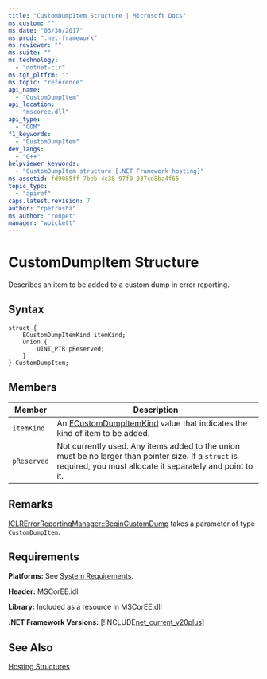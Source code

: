 ```yaml
---
title: "CustomDumpItem Structure | Microsoft Docs"
ms.custom: ""
ms.date: "03/30/2017"
ms.prod: ".net-framework"
ms.reviewer: ""
ms.suite: ""
ms.technology: 
  - "dotnet-clr"
ms.tgt_pltfrm: ""
ms.topic: "reference"
api_name: 
  - "CustomDumpItem"
api_location: 
  - "mscoree.dll"
api_type: 
  - "COM"
f1_keywords: 
  - "CustomDumpItem"
dev_langs: 
  - "C++"
helpviewer_keywords: 
  - "CustomDumpItem structure [.NET Framework hosting]"
ms.assetid: fd9085ff-7beb-4c38-97f0-037cd8ba4f65
topic_type: 
  - "apiref"
caps.latest.revision: 7
author: "rpetrusha"
ms.author: "ronpet"
manager: "wpickett"
---
```

# CustomDumpItem Structure
Describes an item to be added to a custom dump in error reporting.  
  
## Syntax  
  
```  
struct {  
    ECustomDumpItemKind itemKind;   
    union {  
        UINT_PTR pReserved;  
    }  
} CustomDumpItem;  
```  
  
## Members  
  
|Member|Description|  
|------------|-----------------|  
|`itemKind`|An [ECustomDumpItemKind](../../../../docs/framework/unmanaged-api/hosting/ecustomdumpitemkind-enumeration.md) value that indicates the kind of item to be added.|  
|`pReserved`|Not currently used. Any items added to the union must be no larger than pointer size. If a `struct` is required, you must allocate it separately and point to it.|  
  
## Remarks  
 [ICLRErrorReportingManager::BeginCustomDump](../../../../docs/framework/unmanaged-api/hosting/iclrerrorreportingmanager-begincustomdump-method.md) takes a parameter of type `CustomDumpItem`.  
  
## Requirements  
 **Platforms:** See [System Requirements](../../../../docs/framework/get-started/system-requirements.md).  
  
 **Header:** MSCorEE.idl  
  
 **Library:** Included as a resource in MSCorEE.dll  
  
 **.NET Framework Versions:** [!INCLUDE[net_current_v20plus](../../../../includes/net-current-v20plus-md.md)]  
  
## See Also  
 [Hosting Structures](../../../../docs/framework/unmanaged-api/hosting/hosting-structures.md)